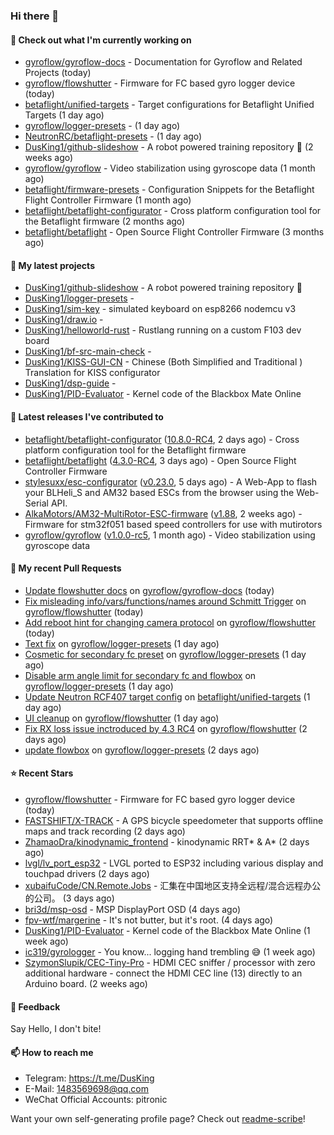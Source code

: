 ### Hi there 👋

#### 👷 Check out what I'm currently working on

- [gyroflow/gyroflow-docs](https://github.com/gyroflow/gyroflow-docs) - Documentation for Gyroflow and Related Projects (today)
- [gyroflow/flowshutter](https://github.com/gyroflow/flowshutter) - Firmware for FC based gyro logger device (today)
- [betaflight/unified-targets](https://github.com/betaflight/unified-targets) - Target configurations for Betaflight Unified Targets (1 day ago)
- [gyroflow/logger-presets](https://github.com/gyroflow/logger-presets) -  (1 day ago)
- [NeutronRC/betaflight-presets](https://github.com/NeutronRC/betaflight-presets) -  (1 day ago)
- [DusKing1/github-slideshow](https://github.com/DusKing1/github-slideshow) - A robot powered training repository :robot: (2 weeks ago)
- [gyroflow/gyroflow](https://github.com/gyroflow/gyroflow) - Video stabilization using gyroscope data (1 month ago)
- [betaflight/firmware-presets](https://github.com/betaflight/firmware-presets) - Configuration Snippets for the Betaflight Flight Controller Firmware (1 month ago)
- [betaflight/betaflight-configurator](https://github.com/betaflight/betaflight-configurator) - Cross platform configuration tool for the Betaflight firmware (2 months ago)
- [betaflight/betaflight](https://github.com/betaflight/betaflight) - Open Source Flight Controller Firmware (3 months ago)

#### 🌱 My latest projects

- [DusKing1/github-slideshow](https://github.com/DusKing1/github-slideshow) - A robot powered training repository :robot:
- [DusKing1/logger-presets](https://github.com/DusKing1/logger-presets) - 
- [DusKing1/sim-key](https://github.com/DusKing1/sim-key) - simulated keyboard on esp8266 nodemcu v3
- [DusKing1/draw.io](https://github.com/DusKing1/draw.io) - 
- [DusKing1/helloworld-rust](https://github.com/DusKing1/helloworld-rust) - Rustlang running on a custom F103 dev board
- [DusKing1/bf-src-main-check](https://github.com/DusKing1/bf-src-main-check) - 
- [DusKing1/KISS-GUI-CN](https://github.com/DusKing1/KISS-GUI-CN) - Chinese (Both Simplified and Traditional ) Translation for KISS configurator
- [DusKing1/dsp-guide](https://github.com/DusKing1/dsp-guide) - 
- [DusKing1/PID-Evaluator](https://github.com/DusKing1/PID-Evaluator) - Kernel code of the Blackbox Mate Online

#### 🔭 Latest releases I've contributed to

- [betaflight/betaflight-configurator](https://github.com/betaflight/betaflight-configurator) ([10.8.0-RC4](https://github.com/betaflight/betaflight-configurator/releases/tag/10.8.0-RC4), 2 days ago) - Cross platform configuration tool for the Betaflight firmware
- [betaflight/betaflight](https://github.com/betaflight/betaflight) ([4.3.0-RC4](https://github.com/betaflight/betaflight/releases/tag/4.3.0-RC4), 3 days ago) - Open Source Flight Controller Firmware
- [stylesuxx/esc-configurator](https://github.com/stylesuxx/esc-configurator) ([v0.23.0](https://github.com/stylesuxx/esc-configurator/releases/tag/v0.23.0), 5 days ago) - A Web-App to flash your BLHeli_S and AM32 based ESCs from the browser using the Web-Serial API.
- [AlkaMotors/AM32-MultiRotor-ESC-firmware](https://github.com/AlkaMotors/AM32-MultiRotor-ESC-firmware) ([v1.88](https://github.com/AlkaMotors/AM32-MultiRotor-ESC-firmware/releases/tag/v1.88), 2 weeks ago) - Firmware for stm32f051 based speed controllers for use with mutirotors
- [gyroflow/gyroflow](https://github.com/gyroflow/gyroflow) ([v1.0.0-rc5](https://github.com/gyroflow/gyroflow/releases/tag/v1.0.0-rc5), 1 month ago) - Video stabilization using gyroscope data

#### 🔨 My recent Pull Requests

- [Update flowshutter docs](https://github.com/gyroflow/gyroflow-docs/pull/8) on [gyroflow/gyroflow-docs](https://github.com/gyroflow/gyroflow-docs) (today)
- [Fix misleading info/vars/functions/names around Schmitt Trigger](https://github.com/gyroflow/flowshutter/pull/89) on [gyroflow/flowshutter](https://github.com/gyroflow/flowshutter) (today)
- [Add reboot hint for changing camera protocol](https://github.com/gyroflow/flowshutter/pull/88) on [gyroflow/flowshutter](https://github.com/gyroflow/flowshutter) (today)
- [Text fix](https://github.com/gyroflow/logger-presets/pull/12) on [gyroflow/logger-presets](https://github.com/gyroflow/logger-presets) (1 day ago)
- [Cosmetic for secondary fc preset](https://github.com/gyroflow/logger-presets/pull/11) on [gyroflow/logger-presets](https://github.com/gyroflow/logger-presets) (1 day ago)
- [Disable arm angle limit for secondary fc and flowbox](https://github.com/gyroflow/logger-presets/pull/10) on [gyroflow/logger-presets](https://github.com/gyroflow/logger-presets) (1 day ago)
- [Update Neutron RCF407 target config](https://github.com/betaflight/unified-targets/pull/584) on [betaflight/unified-targets](https://github.com/betaflight/unified-targets) (1 day ago)
- [UI cleanup](https://github.com/gyroflow/flowshutter/pull/87) on [gyroflow/flowshutter](https://github.com/gyroflow/flowshutter) (1 day ago)
- [Fix RX loss issue inctroduced by 4.3 RC4](https://github.com/gyroflow/flowshutter/pull/86) on [gyroflow/flowshutter](https://github.com/gyroflow/flowshutter) (2 days ago)
- [update flowbox](https://github.com/gyroflow/logger-presets/pull/9) on [gyroflow/logger-presets](https://github.com/gyroflow/logger-presets) (2 days ago)

#### ⭐ Recent Stars

- [gyroflow/flowshutter](https://github.com/gyroflow/flowshutter) - Firmware for FC based gyro logger device (today)
- [FASTSHIFT/X-TRACK](https://github.com/FASTSHIFT/X-TRACK) - A GPS bicycle speedometer that supports offline maps and track recording  (2 days ago)
- [ZhamaoDra/kinodynamic_frontend](https://github.com/ZhamaoDra/kinodynamic_frontend) - kinodynamic RRT* &amp; A* (2 days ago)
- [lvgl/lv_port_esp32](https://github.com/lvgl/lv_port_esp32) - LVGL ported to ESP32 including various display and touchpad drivers (2 days ago)
- [xubaifuCode/CN.Remote.Jobs](https://github.com/xubaifuCode/CN.Remote.Jobs) - 汇集在中国地区支持全远程/混合远程办公的公司。 (3 days ago)
- [bri3d/msp-osd](https://github.com/bri3d/msp-osd) - MSP DisplayPort OSD (4 days ago)
- [fpv-wtf/margerine](https://github.com/fpv-wtf/margerine) - It&#39;s not butter, but it&#39;s root. (4 days ago)
- [DusKing1/PID-Evaluator](https://github.com/DusKing1/PID-Evaluator) - Kernel code of the Blackbox Mate Online (1 week ago)
- [ic319/gyrologger](https://github.com/ic319/gyrologger) - You know... logging hand trembling 😅 (1 week ago)
- [SzymonSlupik/CEC-Tiny-Pro](https://github.com/SzymonSlupik/CEC-Tiny-Pro) - HDMI CEC sniffer / processor with zero additional hardware - connect the HDMI CEC line (13) directly to an Arduino board. (2 weeks ago)

#### 💬 Feedback

Say Hello, I don't bite!

#### 📫 How to reach me

- Telegram: https://t.me/DusKing
- E-Mail: 1483569698@qq.com
- WeChat Official Accounts: pitronic

Want your own self-generating profile page? Check out [readme-scribe](https://github.com/muesli/readme-scribe)!
